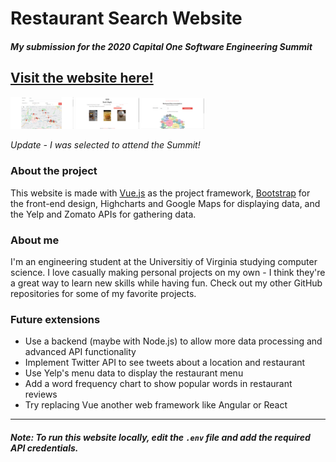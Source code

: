 # Restaurant Search Website
##### My submission for the 2020 Capital One Software Engineering Summit
## [Visit the website here!](https://ehanover-c1-ses.herokuapp.com/)

<img src="screenshots/search1.png" width="20%" title="Search screen"> <img src="screenshots/details1.png" width="20%" title="Restaurant details screen"> <img src="screenshots/recommendations1.png" width="20%" title="Recommendations screen">

*Update - I was selected to attend the Summit!*

### About the project
This website is made with [Vue.js](https://vuejs.org/) as the project framework, [Bootstrap](https://getbootstrap.com/) for the front-end design, Highcharts and Google Maps for displaying data, and the Yelp and Zomato APIs for gathering data.

### About me
I'm an engineering student at the Universitiy of Virginia studying computer science. I love casually making personal projects on my own - I think they're a great way to learn new skills while having fun. Check out my other GitHub repositories for some of my favorite projects.

### Future extensions
- Use a backend (maybe with Node.js) to allow more data processing and advanced API functionality
- Implement Twitter API to see tweets about a location and restaurant
- Use Yelp's menu data to display the restaurant menu
- Add a word frequency chart to show popular words in restaurant reviews
- Try replacing Vue another web framework like Angular or React

___
##### Note: To run this website locally, edit the ```.env``` file and add the required API credentials.
